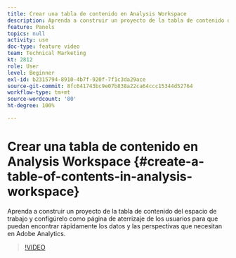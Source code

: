 ```yaml
---
title: Crear una tabla de contenido en Analysis Workspace
description: Aprenda a construir un proyecto de la tabla de contenido del espacio de trabajo y configúrelo como página de aterrizaje de los usuarios para que puedan encontrar rápidamente los datos y las perspectivas que necesitan en Adobe Analytics.
feature: Panels
topics: null
activity: use
doc-type: feature video
team: Technical Marketing
kt: 2812
role: User
level: Beginner
exl-id: b2315794-8910-4b7f-920f-7f1c3da29ace
source-git-commit: 8fc641743bc9e07b838a22ca64ccc15344d52764
workflow-type: tm+mt
source-wordcount: '80'
ht-degree: 100%

---
```


# Crear una tabla de contenido en Analysis Workspace {#create-a-table-of-contents-in-analysis-workspace}

Aprenda a construir un proyecto de la tabla de contenido del espacio de trabajo y configúrelo como página de aterrizaje de los usuarios para que puedan encontrar rápidamente los datos y las perspectivas que necesitan en Adobe Analytics.

>[!VIDEO](https://video.tv.adobe.com/v/26990/?quality=12&learn=on)
